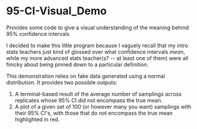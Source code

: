 # 95-CI-Visual_Demo
Provides some code to give a visual understanding of the meaning behind 95% confidence intervals

I decided to make this little program because I vaguely recall that my intro stats teachers just kind of glossed over what confidence intervals *mean*, while my more advanced stats teacher(s? -- at least one of them) were all finicky about being pinned down to a particular definition.

This demonstration relies on fake data generated using a normal distribution. It provides two possible outputs:

1. A terminal-based result of the average number of samplings across replicates whose 95% CI did not encompass the true mean.
2. A plot of a given set of 100 (or however many you want) samplings with their 95% CI's, with those that do not encompass the true mean highlighted in red.
